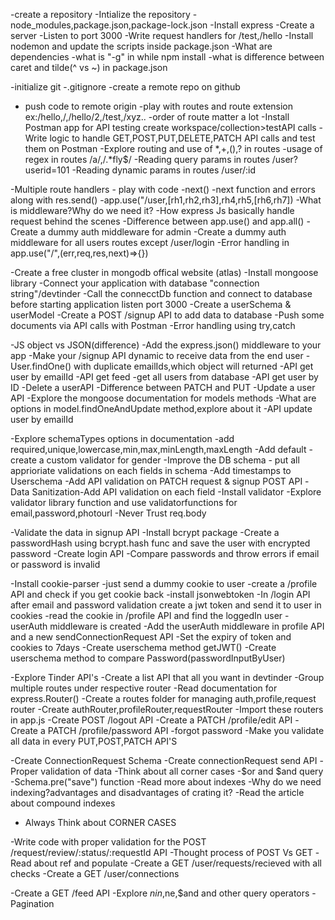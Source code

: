 -create a repository
-Intialize the repository
-node_modules,package.json,package-lock.json
-Install express
-Create a server
-Listen to port 3000
-Write request handlers for /test,/hello
-Install nodemon and update the scripts inside package.json
-What are dependencies
-what is "-g" in while npm install
-what is difference between caret and tilde(^ vs ~) in package.json


-initialize git
-.gitignore
-create a  remote repo on github
- push code to remote origin
-play with routes and route extension ex:/hello,/,/hello/2,/test,/xyz..
-order of route matter a lot
-Install Postman app for API testing create workspace/collection>testAPI calls
-Write logic to handle GET,POST,PUT,DELETE,PATCH API calls and test them on Postman
-Explore routing and use of *,+,(),? in routes
-usage of regex in routes /a/,/.*fly$/
-Reading query params in routes /user?userid=101
-Reading dynamic params in routes /user/:id

-Multiple route handlers - play with code
-next()
-next function and errors along with res.send()
-app.use("/user,[rh1,rh2,rh3],rh4,rh5,[rh6,rh7])
-What is middleware?Why do we need it?
-How express Js basically handle request behind the scenes
-Difference between app.use() and app.all()
-Create a dummy auth middleware for admin
-Create a dummy auth middleware for all users routes except /user/login
-Error handling in app.use("/",(err,req,res,next)=>{})

-Create a free cluster in mongodb offical website (atlas)
-Install mongoose library
-Connect your application with database "connection string"/devtinder
-Call the connecctDb function and connect to database before starting application listen port 3000 
-Create a userSchema & userModel
-Create a POST /signup API to add data to database
-Push some documents via API calls with Postman
-Error handling using try,catch

-JS object vs JSON(difference)
-Add the express.json() middleware to your app
-Make your /signup API dynamic to receive data from the end user
-User.findOne() with duplicate emailIds,which object will returned
-API get user by  emailId
-API get feed -get all users from database
-API get user by ID
-Delete a userAPI
-Difference between PATCH and PUT
-Update a user API
-Explore the mongoose documentation for models methods
-What are options in model.findOneAndUpdate method,explore about it
-API update user by emailId

-Explore schemaTypes options in documentation
-add required,unique,lowercase,min,max,minLength,maxLength
-Add default
-create a custom validator for gender
-Improve the DB schema - put all apprioriate validations on each fields in schema
-Add timestamps to Userschema
-Add API validation on PATCH request & signup POST API
-Data Sanitization-Add API validation on each field
-Install validator
-Explore validator library function and use validatorfunctions for email,password,photourl
-Never Trust req.body


-Validate the data in signup API
-Install bcrypt package
-Create a passwordHash using bcrypt.hash func and save the user with encrypted password
-Create login API
-Compare passwords and throw errors if email or password is invalid


-Install cookie-parser
-just send a dummy cookie to user
-create a /profile API and check if you get cookie back
-install jsonwebtoken
-In /login API after email and password validation create a jwt token and send it to user in cookies
-read the cookie in /profile API and find the loggedIn user
-userAuth middleware is created
-Add the userAuth middleware in profile API and a new sendConnectionRequest API
-Set the expiry of token and cookies to 7days
-Create userschema method getJWT()
-Create userschema method to compare Password(passwordInputByUser)

-Explore Tinder API's
-Create a list API that all you want in devtinder
-Group multiple routes under respective router
-Read documentation for express.Router()
-Create a routes folder for managing auth,profile,request router
-Create authRouter,profileRouter,requestRouter
-Import these routers in app.js
-Create POST /logout API
-Create a PATCH /profile/edit API
-Create a PATCH /profile/password API -forgot password
-Make you validate all data in every PUT,POST,PATCH API'S

-Create ConnectionRequest Schema
-Create connectionRequest send API
-Proper validation of data
-Think about all corner cases
-$or and $and query
-Schema.pre("save") function
-Read more about indexes
-Why do we need indexing?advantages and disadvantages of crating it?
-Read the article about compound indexes
- Always Think about CORNER CASES 


-Write code with proper validation for the POST /request/review/:status/:requestId API
-Thought process of POST Vs GET
-Read about ref and populate
-Create a GET /user/requests/recieved with all checks
-Create a GET /user/connections 

-Create a GET /feed API
-Explore $nin,$ne,$and and other query operators
-Pagination 

